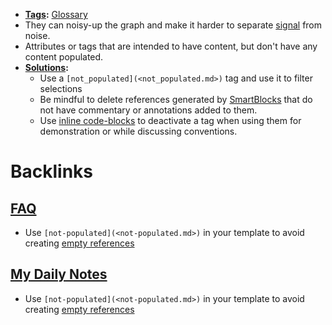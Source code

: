 - **[Tags](<Tags.md>):** [Glossary](<Glossary.md>)
- They can noisy-up the graph and make it harder to separate [signal](<signal.md>) from noise.
- Attributes or tags that are intended to have content, but don't have any content populated. 
- **[Solutions](<Solutions.md>):**
    - Use a `[not_populated](<not_populated.md>)` tag and use it to filter selections
    - Be mindful to delete references generated by [SmartBlocks](<SmartBlocks.md>) that do not have commentary or annotations added to them.
    - Use [inline code-blocks](<inline code-blocks.md>) to deactivate a tag when using them for demonstration or while discussing conventions.

# Backlinks
## [FAQ](<FAQ.md>)
- Use `[not-populated](<not-populated.md>)` in your template to avoid creating [empty references](<empty references.md>)

## [My Daily Notes](<My Daily Notes.md>)
- Use `[not-populated](<not-populated.md>)` in your template to avoid creating [empty references](<empty references.md>)

